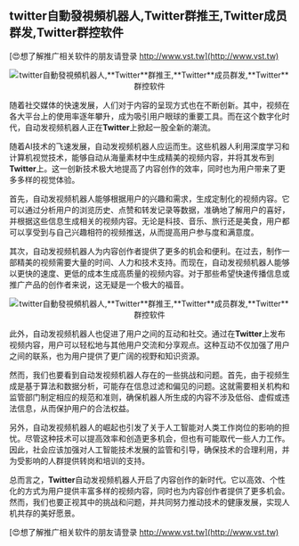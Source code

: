 ## **twitter自動發視頻机器人,**Twitter**群推王,**Twitter**成员群发,**Twitter**群控软件**

[😍想了解推广相关软件的朋友请登录 http://www.vst.tw](http://www.vst.tw)

 <center><img src="https://vst.tw/MP4/tuiguang/png/4.png" alt="twitter自動發視頻机器人,**Twitter**群推王,**Twitter**成员群发,**Twitter**群控软件"></center>

随着社交媒体的快速发展，人们对于内容的呈现方式也在不断创新。其中，视频在各大平台上的使用率逐年攀升，成为吸引用户眼球的重要工具。而在这个数字化时代，自动发视频机器人正在**Twitter**上掀起一股全新的潮流。

随着AI技术的飞速发展，自动发视频机器人应运而生。这些机器人利用深度学习和计算机视觉技术，能够自动从海量素材中生成精美的视频内容，并将其发布到**Twitter**上。这一创新技术极大地提高了内容创作的效率，同时也为用户带来了更多多样的视觉体验。

首先，自动发视频机器人能够根据用户的兴趣和需求，生成定制化的视频内容。它可以通过分析用户的浏览历史、点赞和转发记录等数据，准确地了解用户的喜好，并根据这些信息生成相关的视频内容。无论是科技、音乐、旅行还是美食，用户都可以享受到与自己兴趣相符的视频推送，从而提高用户参与度和满意度。

其次，自动发视频机器人为内容创作者提供了更多的机会和便利。在过去，制作一部精美的视频需要大量的时间、人力和技术支持。而现在，自动发视频机器人能够以更快的速度、更低的成本生成高质量的视频内容。对于那些希望快速传播信息或推广产品的创作者来说，这无疑是一个极大的福音。

 <center><img src="https://vst.tw/MP4/tuiguang/png/6.png" alt="twitter自動發視頻机器人,**Twitter**群推王,**Twitter**成员群发,**Twitter**群控软件"></center>

此外，自动发视频机器人也促进了用户之间的互动和社交。通过在**Twitter**上发布视频内容，用户可以轻松地与其他用户交流和分享观点。这种互动不仅加强了用户之间的联系，也为用户提供了更广阔的视野和知识资源。

然而，我们也要看到自动发视频机器人存在的一些挑战和问题。首先，由于视频生成是基于算法和数据分析，可能存在信息过滤和偏见的问题。这就需要相关机构和监管部门制定相应的规范和准则，确保机器人所生成的内容不涉及低俗、虚假或违法信息，从而保护用户的合法权益。

另外，自动发视频机器人的崛起也引发了关于人工智能对人类工作岗位的影响的担忧。尽管这种技术可以提高效率和创造更多机会，但也有可能取代一些人力工作。因此，社会应该加强对人工智能技术发展的监管和引导，确保技术的合理利用，并为受影响的人群提供转岗和培训的支持。

总而言之，**Twitter**自动发视频机器人开启了内容创作的新时代。它以高效、个性化的方式为用户提供丰富多样的视频内容，同时也为内容创作者提供了更多机会。然而，我们也要正视其中的挑战和问题，并共同努力推动技术的健康发展，实现人机共存的美好愿景。

[😍想了解推广相关软件的朋友请登录 http://www.vst.tw](http://www.vst.tw)



